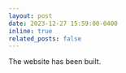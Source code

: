 ```yaml
---
layout: post
date: 2023-12-27 15:59:00-0400
inline: true
related_posts: false
---
```


The website has been built.
